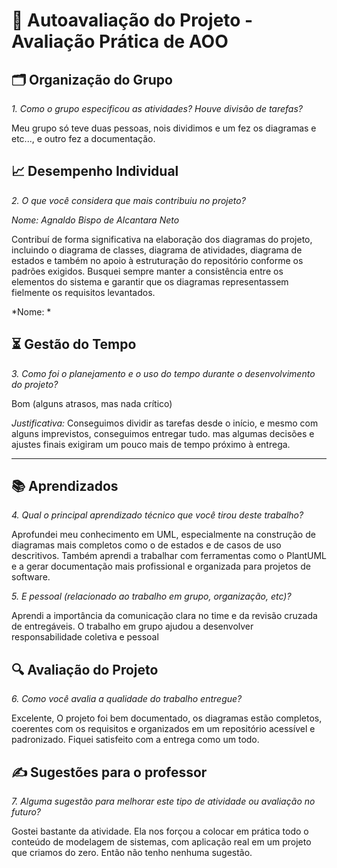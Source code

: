 
# 🧠 Autoavaliação do Projeto - Avaliação Prática de AOO

## 🗂 Organização do Grupo

*1. Como o grupo especificou as atividades? Houve divisão de tarefas?*

Meu grupo só teve duas pessoas, nois dividimos e um fez os diagramas e etc..., e outro fez a documentação.


## 📈 Desempenho Individual

*2. O que você considera que mais contribuiu no projeto?*

*Nome: Agnaldo Bispo de Alcantara Neto*

Contribuí de forma significativa na elaboração dos diagramas do projeto, incluindo o diagrama de classes, diagrama de atividades, diagrama de estados e também no apoio à estruturação do repositório conforme os padrões exigidos. Busquei sempre manter a consistência entre os elementos do sistema e garantir que os diagramas representassem fielmente os requisitos levantados.

*Nome: *


## ⏳ Gestão do Tempo

*3. Como foi o planejamento e o uso do tempo durante o desenvolvimento do projeto?*

Bom (alguns atrasos, mas nada crítico)

*Justificativa:* Conseguimos dividir as tarefas desde o início, e mesmo com alguns imprevistos, conseguimos entregar tudo. mas algumas decisões e ajustes finais exigiram um pouco mais de tempo próximo à entrega.

---

## 📚 Aprendizados

*4. Qual o principal aprendizado técnico que você tirou deste trabalho?*

Aprofundei meu conhecimento em UML, especialmente na construção de diagramas mais completos como o de estados e de casos de uso descritivos. Também aprendi a trabalhar com ferramentas como o PlantUML e a gerar documentação mais profissional e organizada para projetos de software.

*5. E pessoal (relacionado ao trabalho em grupo, organização, etc)?*

Aprendi a importância da comunicação clara no time e da revisão cruzada de entregáveis. O trabalho em grupo ajudou a desenvolver responsabilidade coletiva e pessoal


## 🔍 Avaliação do Projeto

*6. Como você avalia a qualidade do trabalho entregue?*

Excelente, O projeto foi bem documentado, os diagramas estão completos, coerentes com os requisitos e organizados em um repositório acessível e padronizado. Fiquei satisfeito com a entrega como um todo.


## ✍ Sugestões para o professor

*7. Alguma sugestão para melhorar este tipo de atividade ou avaliação no futuro?*

Gostei bastante da atividade. Ela nos forçou a colocar em prática todo o conteúdo de modelagem de sistemas, com aplicação real em um projeto que criamos do zero. 
Então não tenho nenhuma sugestão.
